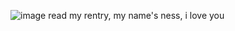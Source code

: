 ![image](https://github.com/user-attachments/assets/77637878-4a7e-456d-a855-53cdb30502be)
read my rentry, my name's ness, i love you
